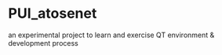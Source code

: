 # PUI_atosenet
an experimental project to learn and exercise QT environment &amp; development process

